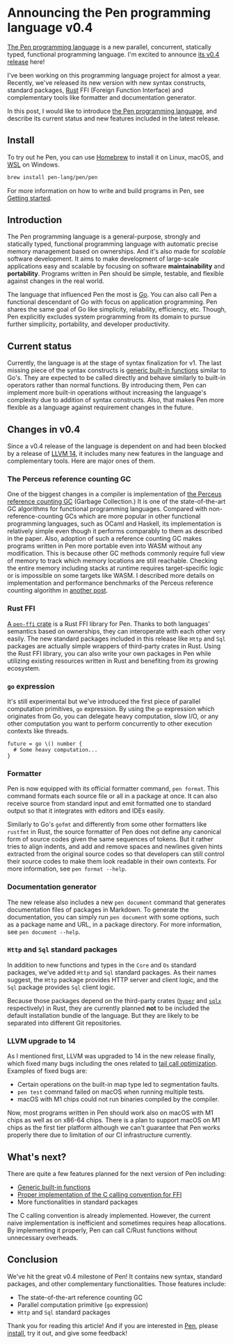 # Announcing the Pen programming language v0.4

[The Pen programming language][pen] is a new parallel, concurrent, statically typed, functional programming language. I'm excited to announce [its v0.4 release](https://github.com/pen-lang/pen/releases/tag/v0.4.0) here!

I've been working on this programming language project for almost a year. Recently, we've released its new version with new syntax constructs, standard packages, [Rust](https://www.rust-lang.org/) FFI (Foreign Function Interface) and complementary tools like formatter and documentation generator.

In this post, I would like to introduce [the Pen programming language][pen], and describe its current status and new features included in the latest release.

## Install

To try out he Pen, you can use [Homebrew](https://brew.sh) to install it on Linux, macOS, and [WSL](https://docs.microsoft.com/en-us/windows/wsl/install) on Windows.

```sh
brew install pen-lang/pen/pen
```

For more information on how to write and build programs in Pen, see [Getting started](https://pen-lang.org/introduction/install/).

## Introduction

The Pen programming language is a general-purpose, strongly and statically typed, functional programming language with automatic precise memory management based on ownerships. And it's also made for _scalable_ software development. It aims to make development of large-scale applications easy and scalable by focusing on software **maintainability** and **portability**. Programs written in Pen should be simple, testable, and flexible against changes in the real world.

The language that influenced Pen the most is [Go](https://go.dev/). You can also call Pen a functional descendant of Go with focus on application programming. Pen shares the same goal of Go like simplicity, reliability, efficiency, etc. Though, Pen explicitly excludes system programming from its domain to pursue further simplicity, portability, and developer productivity.

## Current status

Currently, the language is at the stage of syntax finalization for v1. The last missing piece of the syntax constructs is [generic built-in functions][discussion-1083] similar to Go's. They are expected to be called directly and behave similarly to built-in operators rather than normal functions. By introducing them, Pen can implement more built-in operations without increasing the language's complexity due to addition of syntax constructs. Also, that makes Pen more flexible as a language against requirement changes in the future.

## Changes in v0.4

Since a v0.4 release of the language is dependent on and had been blocked by a release of [LLVM 14](https://releases.llvm.org/14.0.0/docs/ReleaseNotes.html), it includes many new features in the language and complementary tools. Here are major ones of them.

### The Perceus reference counting GC

One of the biggest changes in a compiler is implementation of [the Perceus reference counting GC][perceus] (Garbage Collection.) It is one of the state-of-the-art GC algorithms for functional programming languages. Compared with non-reference-counting GCs which are more popular in other functional programming languages, such as OCaml and Haskell, its implementation is relatively simple even though it performs comparably to them as described in the paper. Also, adoption of such a reference counting GC makes programs written in Pen more portable even into WASM without any modification. This is because other GC methods commonly require full view of memory to track which memory locations are still reachable. Checking the entire memory including stacks at runtime requires target-specific logic or is impossible on some targets like WASM. I described more details on implementation and performance benchmarks of the Perceus reference counting algorithm in [another post](https://dev.to/raviqqe/implementing-the-perceus-reference-counting-gc-5662).

### Rust FFI

[A `pen-ffi` crate](https://crates.io/crates/pen-ffi) is a Rust FFI library for Pen. Thanks to both languages' semantics based on ownerships, they can interoperate with each other very easily. The new standard packages included in this release like `Http` and `Sql` packages are actually simple wrappers of third-party crates in Rust. Using the Rust FFI library, you can also write your own packages in Pen while utilizing existing resources written in Rust and benefiting from its growing ecosystem.

### `go` expression

It's still experimental but we've introduced the first piece of parallel computation primitives, `go` expression. By using the `go` expression which originates from Go, you can delegate heavy computation, slow I/O, or any other computation you want to perform concurrently to other execution contexts like threads.

```pen
future = go \() number {
  # Some heavy computation...
}
```

### Formatter

Pen is now equipped with its official formatter command, `pen format`. This command formats each source file or all in a package at once. It can also receive source from standard input and emit formatted one to standard output so that it integrates with editors and IDEs easily.

Similarly to Go's `gofmt` and differently from some other formatters like `rustfmt` in Rust, the source formatter of Pen does not define any canonical form of source codes given the same sequences of tokens. But it rather tries to align indents, and add and remove spaces and newlines given hints extracted from the original source codes so that developers can still control their source codes to make them look readable in their own contexts. For more information, see `pen format --help`.

### Documentation generator

The new release also includes a new `pen document` command that generates documentation files of packages in Markdown. To generate the documentation, you can simply run `pen document` with some options, such as a package name and URL, in a package directory. For more information, see `pen document --help`.

### `Http` and `Sql` standard packages

In addition to new functions and types in the `Core` and `Os` standard packages, we've added `Http` and `Sql` standard packages. As their names suggest, the `Http` package provides HTTP server and client logic, and the `Sql` package provides `Sql` client logic.

Because those packages depend on the third-party crates ([`hyper`](https://github.com/hyperium/hyper) and [`sqlx`](https://github.com/launchbadge/sqlx) respectively) in Rust, they are currently planned **not** to be included the default installation bundle of the language. But they are likely to be separated into different Git repositories.

### LLVM upgrade to 14

As I mentioned first, LLVM was upgraded to 14 in the new release finally, which fixed many bugs including the ones related to [tail call optimization](https://github.com/raviqqe/llvm-tail-call-opt-bug). Examples of fixed bugs are:

- Certain operations on the built-in map type led to segmentation faults.
- `pen test` command failed on macOS when running multiple tests.
- macOS with M1 chips could not run binaries compiled by the compiler.

Now, most programs written in Pen should work also on macOS with M1 chips as well as on x86-64 chips. There is a plan to support macOS on M1 chips as the first tier platform although we can't guarantee that Pen works properly there due to limitation of our CI infrastructure currently.

## What's next?

There are quite a few features planned for the next version of Pen including:

- [Generic built-in functions][discussion-1083]
- [Proper implementation of the C calling convention for FFI](https://github.com/pen-lang/pen/issues/444)
- More functionalities in standard packages

The C calling convention is already implemented. However, the current naive implementation is inefficient and sometimes requires heap allocations. By implementing it properly, Pen can call C/Rust functions without unnecessary overheads.

## Conclusion

We've hit the great v0.4 milestone of Pen! It contains new syntax, standard packages, and other complementary functionalities. Those features include:

- The state-of-the-art reference counting GC
- Parallel computation primitive (`go` expression)
- `Http` and `Sql` standard packages

Thank you for reading this article! And if you are interested in [Pen][pen], please [install](https://pen-lang.org/introduction/install/), try it out, and give some feedback!

[pen]: https://pen-lang.org
[perceus]: https://www.microsoft.com/en-us/research/publication/perceus-garbage-free-reference-counting-with-reuse/
[discussion-1083]: https://github.com/pen-lang/pen/discussions/1083
